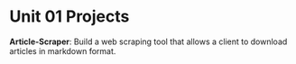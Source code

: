 # Unit 01 Projects

**Article-Scraper**: Build a web scraping tool that allows a client to download articles in markdown format.
